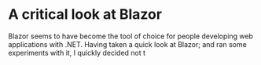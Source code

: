 A critical look at Blazor
================

Blazor seems to have become the tool of choice for people developing web applications with .NET. Having taken a quick look at Blazor; and ran some experiments with it, I quickly decided not t